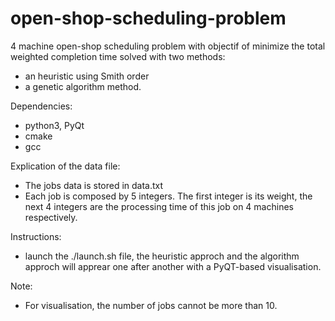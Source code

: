 # open-shop-scheduling-problem
4 machine open-shop scheduling problem with objectif of minimize the total weighted completion time solved with two methods: 
  * an heuristic using Smith order 
  * a genetic algorithm method.


Dependencies:
  * python3, PyQt
  * cmake
  * gcc

Explication of the data file:
  * The jobs data is stored in data.txt
  * Each job is composed by 5 integers. The first integer is its weight, the next 4 integers are the processing time of this job on 4 machines respectively.



Instructions:
  * launch the ./launch.sh file, the heuristic approch and the algorithm approch will apprear one after another with a PyQT-based visualisation.

Note:
  * For visualisation, the number of jobs cannot be more than 10.
